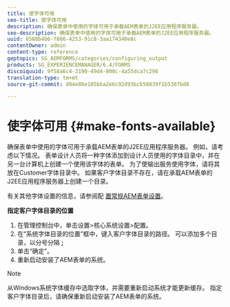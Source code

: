 ```yaml
---
title: 使字体可用
seo-title: 使字体可用
description: 确保表单中使用的字体可用于承载AEM表单的J2EE应用程序服务器。
seo-description: 确保表单中使用的字体可用于承载AEM表单的J2EE应用程序服务器。
uuid: 6588b4b6-f866-4253-91c8-3aa174340e8c
contentOwner: admin
content-type: reference
geptopics: SG_AEMFORMS/categories/configuring_output
products: SG_EXPERIENCEMANAGER/6.4/FORMS
discoiquuid: 9f58a6c4-3190-49d4-800c-4a55dca7c296
translation-type: tm+mt
source-git-commit: d04e08e105bba2e6c92d93bcb58839f1b5307bd8

---
```



# 使字体可用 {#make-fonts-available}

确保表单中使用的字体可用于承载AEM表单的J2EE应用程序服务器。 例如，请考虑以下情况。 表单设计人员将一种字体添加到设计人员使用的字体目录中，并在另一台计算机上创建一个使用该字体的表单。 为了使输出服务使用字体，请将其放在Customer字体目录中。 如果客户字体目录不存在，请在承载AEM表单的J2EE应用程序服务器上创建一个目录。

有关其他字体设置的信息，请参阅配 [置常规AEM表单设置](/help/forms/using/admin-help/configure-general-aem-forms-settings.md#configure-general-aem-forms-settings)。

**指定客户字体目录的位置**

1. 在管理控制台中，单击设置>核心系统设置>配置。
1. 在“系统字体目录的位置”框中，键入客户字体目录的路径。 可以添加多个目录，以分号分隔 **;**
1. 单击“确定”。
1. 重新启动安装了AEM表单的系统。

>[!NOTE]
>
>从Windows系统字体缓存中选取字体，并需要重新启动系统才能更新缓存。 指定客户字体目录后，请确保重新启动安装了AEM表单的系统。

